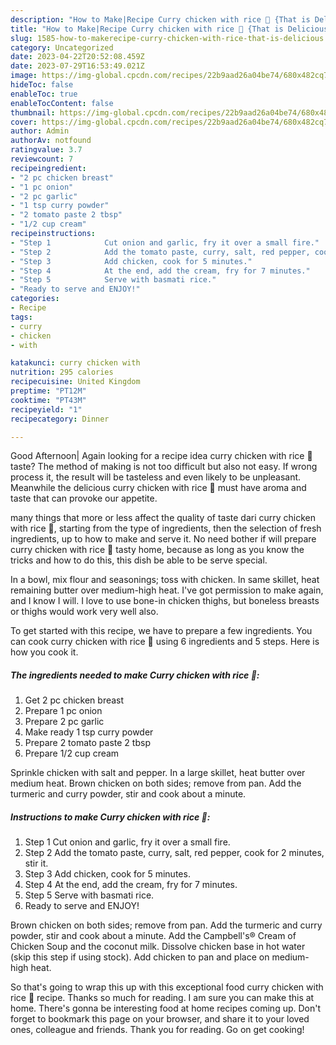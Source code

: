 ```yaml
---
description: "How to Make|Recipe Curry chicken with rice 🍛 {That is Delicious"
title: "How to Make|Recipe Curry chicken with rice 🍛 {That is Delicious"
slug: 1585-how-to-makerecipe-curry-chicken-with-rice-that-is-delicious
category: Uncategorized
date: 2023-04-22T20:52:08.459Z
date: 2023-07-29T16:53:49.021Z
image: https://img-global.cpcdn.com/recipes/22b9aad26a04be74/680x482cq70/curry-chicken-with-rice-recipe-main-photo.jpg
hideToc: false
enableToc: true
enableTocContent: false
thumbnail: https://img-global.cpcdn.com/recipes/22b9aad26a04be74/680x482cq70/curry-chicken-with-rice-recipe-main-photo.jpg
cover: https://img-global.cpcdn.com/recipes/22b9aad26a04be74/680x482cq70/curry-chicken-with-rice-recipe-main-photo.jpg
author: Admin
authorAv: notfound
ratingvalue: 3.7
reviewcount: 7
recipeingredient:
- "2 pc chicken breast"
- "1 pc onion"
- "2 pc garlic"
- "1 tsp curry powder"
- "2 tomato paste 2 tbsp"
- "1/2 cup cream"
recipeinstructions:
- "Step 1            Cut onion and garlic, fry it over a small fire."
- "Step 2            Add the tomato paste, curry, salt, red pepper, cook for 2 minutes, stir it."
- "Step 3            Add chicken, cook for 5 minutes."
- "Step 4            At the end, add the cream, fry for 7 minutes."
- "Step 5            Serve with basmati rice."
- "Ready to serve and ENJOY!"
categories:
- Recipe
tags:
- curry
- chicken
- with

katakunci: curry chicken with 
nutrition: 295 calories
recipecuisine: United Kingdom
preptime: "PT12M"
cooktime: "PT43M"
recipeyield: "1"
recipecategory: Dinner

---
```



Good Afternoon| Again looking for a recipe idea curry chicken with rice 🍛 taste? The method of making is not too difficult but also not easy. If wrong process it, the result will be tasteless and even likely to be unpleasant. Meanwhile the delicious curry chicken with rice 🍛 must have aroma and taste that can provoke our appetite.






many things that more or less affect the quality of taste dari curry chicken with rice 🍛, starting from the type of ingredients, then the selection of fresh ingredients, up to how to make and serve it. No need bother if will prepare curry chicken with rice 🍛 tasty home, because as long as you know the tricks and how to do this, this dish be able to be serve  special.


In a bowl, mix flour and seasonings; toss with chicken. In same skillet, heat remaining butter over medium-high heat. I&#39;ve got permission to make again, and I know I will. I love to use bone-in chicken thighs, but boneless breasts or thighs would work very well also.


To get started with this recipe, we have to prepare a few ingredients. You can cook curry chicken with rice 🍛 using 6 ingredients and 5 steps. Here is how you cook it.

<!--inarticleads1-->

##### The ingredients needed to make Curry chicken with rice 🍛:

1. Get 2 pc chicken breast
1. Prepare 1 pc onion
1. Prepare 2 pc garlic
1. Make ready 1 tsp curry powder
1. Prepare 2 tomato paste 2 tbsp
1. Prepare 1/2 cup cream


Sprinkle chicken with salt and pepper. In a large skillet, heat butter over medium heat. Brown chicken on both sides; remove from pan. Add the turmeric and curry powder, stir and cook about a minute. 

<!--inarticleads2-->

##### Instructions to make Curry chicken with rice 🍛:

1. Step 1            Cut onion and garlic, fry it over a small fire.
1. Step 2            Add the tomato paste, curry, salt, red pepper, cook for 2 minutes, stir it.
1. Step 3            Add chicken, cook for 5 minutes.
1. Step 4            At the end, add the cream, fry for 7 minutes.
1. Step 5            Serve with basmati rice.
1. Ready to serve and ENJOY!

Brown chicken on both sides; remove from pan. Add the turmeric and curry powder, stir and cook about a minute. Add the Campbell&#39;s® Cream of Chicken Soup and the coconut milk. Dissolve chicken base in hot water (skip this step if using stock). Add chicken to pan and place on medium-high heat. 

So that's going to wrap this up with this exceptional food curry chicken with rice 🍛 recipe. Thanks so much for reading. I am sure you can make this at home. There's gonna be interesting food at home recipes coming up. Don't forget to bookmark this page on your browser, and share it to your loved ones, colleague and friends. Thank you for reading. Go on get cooking!
